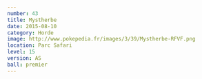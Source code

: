 ```yaml
---
number: 43
title: Mystherbe
date: 2015-08-10
category: Horde
image: http://www.pokepedia.fr/images/3/39/Mystherbe-RFVF.png
location: Parc Safari
level: 15
version: AS
ball: premier
---
```

